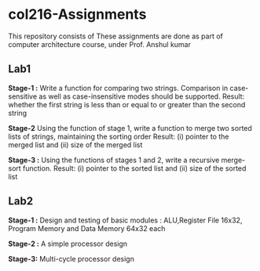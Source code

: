 # col216-Assignments
This repository consists of
These assignments are done as part of computer architecture course, under Prof. Anshul kumar
## Lab1 
**Stage-1 :**
Write a function for comparing two strings. Comparison in case-sensitive as well as
case-insensitive modes should be supported.
Result: whether the first string is less than or equal to or greater than the second string

**Stage-2** 
Using the function of stage 1, write a function to merge two sorted lists of strings,
maintaining the sorting order
Result: (i) pointer to the merged list and (ii) size of the merged list 

**Stage-3 :**
Using the functions of stages 1 and 2, write a recursive merge-sort function.
Result: (i) pointer to the sorted list and (ii) size of the sorted list

## Lab2
**Stage-1 :**
Design and testing of basic modules : ALU,Register File 16x32, Program Memory and Data Memory 64x32 each

**Stage-2 :**
A simple processor design

**Stage-3:**
Multi-cycle processor design
